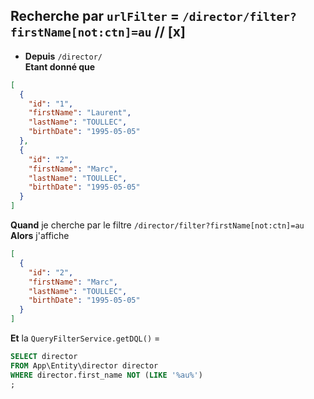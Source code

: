 ## Recherche par `urlFilter` = `/director/filter?firstName[not:ctn]=au` // [x]

- **Depuis** `/director/`  
  **Etant donné que**

```json
[
  {
    "id": "1",
    "firstName": "Laurent",
    "lastName": "TOULLEC",
    "birthDate": "1995-05-05"
  },
  {
    "id": "2",
    "firstName": "Marc",
    "lastName": "TOULLEC",
    "birthDate": "1995-05-05"
  }
]
```

**Quand** je cherche par le filtre `/director/filter?firstName[not:ctn]=au`  
**Alors** j'affiche

```json
[
  {
    "id": "2",
    "firstName": "Marc",
    "lastName": "TOULLEC",
    "birthDate": "1995-05-05"
  }
]
```

**Et** la `QueryFilterService.getDQL()` =

```sql
SELECT director
FROM App\Entity\director director
WHERE director.first_name NOT (LIKE '%au%')
;
```
